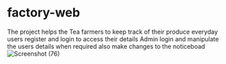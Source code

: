 # factory-web
The project helps the Tea farmers to keep track of their produce everyday
users register and login to  access their details
Admin login and manipulate the users details when required also make changes to the noticeboad
![Screenshot (76)](https://user-images.githubusercontent.com/76160198/148677862-e02a529e-3a7a-46b8-a615-ecd78b5d33d8.png)
